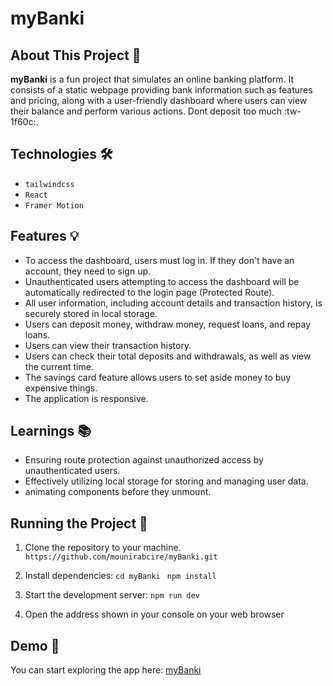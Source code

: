 # myBanki 

## About This Project 🚀
**myBanki** is a fun project that simulates an online banking platform. It consists of a static webpage providing bank information such as features and pricing, along with a user-friendly dashboard where users can view their balance and perform various actions.
Dont deposit too much :tw-1f60c:.

## Technologies 🛠️
- `tailwindcss`
- `React`
- `Framer Motion`

## Features 💡
- To access the dashboard, users must log in. If they don't have an account, they need to sign up.
- Unauthenticated users attempting to access the dashboard will be automatically redirected to the login page (Protected Route).
- All user information, including account details and transaction history, is securely stored in local storage.
- Users can deposit money, withdraw money, request loans, and repay loans.
- Users can view their transaction history.
- Users can check their total deposits and withdrawals, as well as view the current time.
- The savings card feature allows users to set aside money to buy expensive things.
- The application is responsive.

## Learnings 📚
- Ensuring route protection against unauthorized access by unauthenticated users.
- Effectively utilizing local storage for storing and managing user data.
- animating components before they unmount.

## Running the Project 🚦
1. Clone the repository to your machine.
`https://github.com/mounirabcire/myBanki.git`

2. Install dependencies:
`cd myBanki `
`npm install`

3. Start the development server:
`npm run dev`

4. Open the address shown in your console on your web browser

## Demo 📸 
You can start exploring the app here: [myBanki](https://my-banki.vercel.app/)

